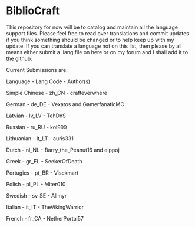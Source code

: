 BiblioCraft
===========
This repository for now will be to catalog and maintain all the language support files. 
Please feel free to read over translations and commit updates if you think something should be changed or
to help keep up with my update. If you can translate a language not on this list, then please by all means 
either submit a .lang file on here or on my forum and I shall add it to the github. 


Current Submissions are:

Language	    -           Lang Code	        -       Author(s)

 Simple Chinese - zh_CN	- crafteverwhere
 
 German	- de_DE     -   	Vexatos and GamerfanaticMC
 
 Latvian	 - lv_LV	   -     TehDnS
 
 Russian	 -  ru_RU	    -  kol999
 
 Lithuanian	  - lt_LT	       -        auris331
 
 Dutch	           -       nl_NL	           -         Barry_the_Peanut16 and eippoj
 
 Greek	          -        gr_EL	          -          SeekerOfDeath
 
 Portugies	       -       pt_BR	         -           Visckmart
 
 Polish	           -       pl_PL	       -             Miter010
 
 Swedish	           -     sv_SE	       -             Allmyr
 
 Italian	           -     it_IT	     -               TheVikingWarrior
 
 French - fr_CA - NetherPortal57
